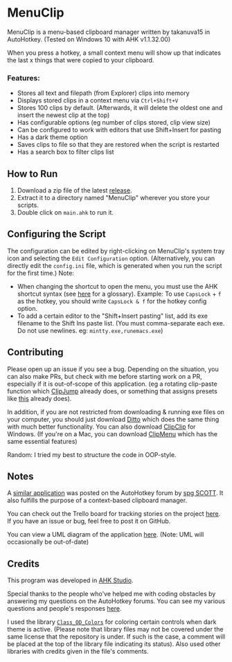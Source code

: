# MenuClip
MenuClip is a menu-based clipboard manager written by takanuva15 in AutoHotkey. (Tested on Windows 10 with AHK v1.1.32.00)

When you press a hotkey, a small context menu will show up that indicates the last x things that were copied to your clipboard. 

### Features:
- Stores all text and filepath (from Explorer) clips into memory
- Displays stored clips in a context menu via `Ctrl+Shift+V`
- Stores 100 clips by default. (Afterwards, it will delete the oldest one and insert the newest clip at the top)
- Has configurable options (eg number of clips stored, clip view size)
- Can be configured to work with editors that use Shift+Insert for pasting
- Has a dark theme option
- Saves clips to file so that they are restored when the script is restarted
- Has a search box to filter clips list

## How to Run

1. Download a zip file of the latest [release](https://github.com/takanuva15/MenuClip/releases).
1. Extract it to a directory named "MenuClip" wherever you store your scripts.
1. Double click on `main.ahk` to run it.

## Configuring the Script
The configuration can be edited by right-clicking on MenuClip's system tray icon and selecting the `Edit Configuration` option. (Alternatively, you can directly edit the `config.ini` file, which is generated when you run the script for the first time.)
Note:
- When changing the shortcut to open the menu, you must use the AHK shortcut syntax (see [here](https://www.autohotkey.com/docs/Hotkeys.htm#Symbols) for a glossary). Example: To use `CapsLock` + `f` as the hotkey, you should write `CapsLock & f` for the hotkey config option.
- To add a certain editor to the "Shift+Insert pasting" list, add its exe filename to the Shift Ins paste list. (You must comma-separate each exe. Do not use newlines. eg: `mintty.exe,runemacs.exe`)

## Contributing
Please open up an issue if you see a bug. Depending on the situation, you can also make PRs, but check with me before starting work on a PR, especially if it is out-of-scope of this application. (eg a rotating clip-paste function which [ClipJump](https://github.com/aviaryan/Clipjump) already does, or something that assigns presets like [this](https://www.autohotkey.com/boards/viewtopic.php?t=65004) already does). 

In addition, if you are not restricted from downloading & running exe files on your computer, you should just download [Ditto](https://ditto-cp.sourceforge.io/) which does the same thing with much better functionality. You can also download [ClipClip](https://clipclip.com/) for Windows. (If you're on a Mac, you can download [ClipMenu](http://www.clipmenu.com/) which has the same essential features)

Random: I tried my best to structure the code in OOP-style.

## Notes
A [similar application](https://autohotkey.com/board/topic/69834-probably-yet-another-clipboard-manager/) was posted on the AutoHotkey forum by [spg SCOTT](https://www.autohotkey.com/boards/memberlist.php?mode=viewprofile&u=66846). It also fulfills the purpose of a context-based clipboard manager. 

You can check out the Trello board for tracking stories on the project [here](https://trello.com/b/wD95pQRR/menuclip-kanban-board). If you have an issue or bug, feel free to post it on GitHub.

You can view a UML diagram of the application [here](https://www.lucidchart.com/documents/view/8b32b807-f1e5-4cb6-afa5-1380075d861b). (Note: UML will occasionally be out-of-date)

## Credits
This program was developed in [AHK Studio](https://www.autohotkey.com/boards/viewtopic.php?t=300).

Special thanks to the people who've helped me with coding obstacles by answering my questions on the AutoHotkey forums. You can see my various questions and people's responses [here](https://www.autohotkey.com/boards/search.php?author_id=117081&sr=posts).

I used the library [`Class_OD_Colors`](https://www.autohotkey.com/boards/viewtopic.php?t=338) for coloring certain controls when dark theme is active. (Please note that library files may not be covered under the same license that the repository is under. If such is the case, a comment will be placed at the top of the library file indicating its status). Also used other libraries with credits given in the file's comments.